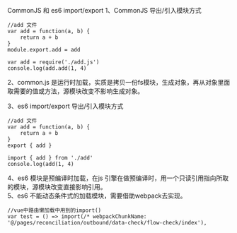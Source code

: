 CommonJS 和 es6 import/export
1、CommonJS 导出/引入模块方式
```
//add 文件
var add = function(a, b) {
    return a + b
}
module.export.add = add
```
```
var add = require('./add.js')
console.log(add.add(1, 4)
```
2、common.js  是运行时加载，实质是拷贝一份fs模块，生成对象，再从对象里面取需要的值或方法，源模块改变不影响生成对象。<br>

3、es6 import/export 导出/引入模块方式
```
//add 文件
var add = function(a, b) {
    return a + b
}
export { add }
```
```
import { add } from './add'
console.log(add(1, 4)
```
4、es6 模块是预编译时加载，在js 引擎在做预编译时，用一个只读引用指向所取的模块，源模块改变直接影响引用。<br>
5、es6 不能动态条件式的加载模块，需要借助webpack去实现。
```
//vue中路由懒加载中用到的import()
var test = () => import(/* webpackChunkName: '@/pages/reconciliation/outbound/data-check/flow-check/index'),
```